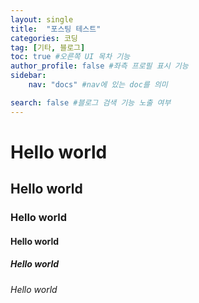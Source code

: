 ```yaml
---
layout: single
title:  "포스팅 테스트"
categories: 코딩
tag: [기타, 블로그]
toc: true #오른쪽 UI 목차 기능
author_profile: false #좌측 프로필 표시 기능
sidebar:
    nav: "docs" #nav에 있는 doc를 의미

search: false #블로그 검색 기능 노출 여부
---
```


# Hello world

## Hello world

### Hello world

#### Hello world

##### Hello world

###### Hello world






